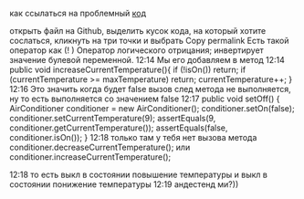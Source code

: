 как ссылаться на проблемный [код](https://monosnap.com/file/L3g1D8RNo66IL8j1QifV5IzXHWA8kJ)

открыть файл на Github, выделить кусок кода, на который хотите сослаться, кликнуть на три точки и выбрать Copy permalink 
Есть такой оператор как (! )  Оператор логического отрицания; инвертирует значение булевой переменной.
12:14
Мы его добавляем в метод
12:14
public void increaseCurrentTemperature(){
    if (!isOn()) return;
    if (currentTemperature >= maxTemperature)
        return;
    currentTemperature++;
}
12:16
Это значить когда будет false  вызов след метода не выполняется, ну то есть выполняется со значением false
12:17
public void setOff() {
    AirConditioner conditioner = new AirConditioner();
    conditioner.setOn(false);
    conditioner.setCurrentTemperature(9);
    assertEquals(9, conditioner.getCurrentTemperature());
    assertEquals(false, conditioner.isOn());
}
12:18
только там у тебя нет вызова метода conditioner.decreaseCurrentTemperature(); или conditioner.increaseCurrentTemperature();





12:18
то есть выкл в состоянии повышение температуры и выкл в состоянии понижение температуры
12:19
андестенд ми?))
